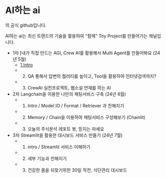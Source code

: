 ﻿# AI하는 ai

의 공식 github입니다.


AI하는 ai는 최신 트랜드의 기술을 활용하여 "함께" Toy Project를 만들어가는 채널입니다.

- 1차 [내가 직접 만드는 AGI, Crew AI를 활용해서 Multi Agent를 만들어봐요 (24년 5월)
    - [1.Intro](https://youtu.be/QKjNmGM_LFw?si=lBYAkc0bOtpLIbYM)
    - 2. QA 통해서 답변의 퀄러티를 높이고, Tool을 활용하여 인터넷검색까지?
    - 3. CrewAI 실전프로젝트, 웹소설 연재를 하는 AI 
- 2차 Langchain을 이용한 나만의 채팅서비스 구축 (24년 6월)
    - 1. Intro / Model IO / Format / Retriever 과 친해지기
    - 2. Memory / Chain을 이용하여 채팅서비스 구성해보기 (Chainlit)
    - 3. 오늘의 주식분석 레포트 봇, 믿지는 마세요
- 3차 Streamlit을 활용한 대시보드 서비스 만들기  (24년 7월)
    - 1. intro / Streamlit 서비스 이해하기
    - 2. 세부 기능과 친해지기
    - 3. 건강한 몸을 되찾기위한 30일 작전, 식단관리 대시보드
